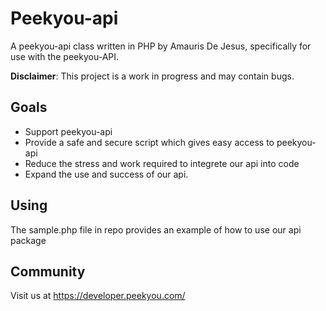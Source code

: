 # Peekyou-api

A peekyou-api class written in PHP by Amauris De Jesus, specifically for use
with the peekyou-API.

**Disclaimer**: This project is a work in progress and may contain bugs.

## Goals

- Support peekyou-api
- Provide a safe and secure script which gives easy access to peekyou-api
- Reduce the stress and work required to integrete our api into code
- Expand the use and success of our api.

## Using

The sample.php file in repo provides an example of how to use our api package

## Community

Visit us at <https://developer.peekyou.com/>


